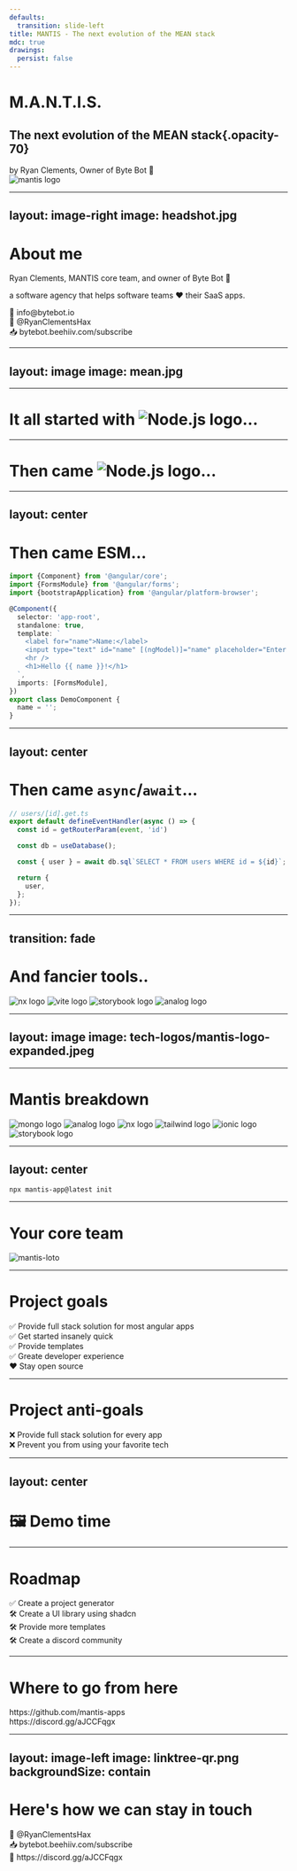 ```yaml
---
defaults:
  transition: slide-left
title: MANTIS - The next evolution of the MEAN stack
mdc: true
drawings:
  persist: false
---
```



# M.A.N.T.I.S.
## The next evolution of the MEAN stack{.opacity-70}

<div class="mt-5">
<span class="muted">by Ryan Clements, Owner of </span><span class="accent">Byte Bot</span> 🤖
</div>

<img src="/tech-logos/mantis-logo.png" alt="mantis logo" class="background"/>

---
layout: image-right
image: headshot.jpg
---

# About me

<div>Ryan Clements, MANTIS core team, and owner of <span class="accent">Byte Bot</span> 🤖</div>

<v-clicks>

<span class="muted">a software agency that helps software teams ❤️ their SaaS apps.</span>

<div class="flex flex-col gap-2 mt-6">

<div>📧 info@bytebot.io</div>
<div>🐤 @RyanClementsHax</div>
<div>📥 bytebot.beehiiv.com/subscribe</div>

</div>

</v-clicks>

---
layout: image
image: mean.jpg
---

---

# It all started with <img src="/tech-logos/node-logo.svg" alt="Node.js logo" class="inline w-[1em] h-[1em] align-top" />...

<Youtube id="LB8KwiiUGy0" class="w-full h-full"  />

---

# Then came <img src="/tech-logos/typescript-logo.svg" alt="Node.js logo" class="inline w-[1em] h-[1em] align-top" />...

<Youtube id="U6s2pdxebSo" class="w-full h-full"  />

---
layout: center
---

# Then came ESM...

```ts
import {Component} from '@angular/core';
import {FormsModule} from '@angular/forms';
import {bootstrapApplication} from '@angular/platform-browser';

@Component({
  selector: 'app-root',
  standalone: true,
  template: `
    <label for="name">Name:</label>
    <input type="text" id="name" [(ngModel)]="name" placeholder="Enter a name here" />
    <hr />
    <h1>Hello {{ name }}!</h1>
  `,
  imports: [FormsModule],
})
export class DemoComponent {
  name = '';
}
```

---
layout: center
---

# Then came `async`/`await`...

```ts
// users/[id].get.ts
export default defineEventHandler(async () => {
  const id = getRouterParam(event, 'id')

  const db = useDatabase();

  const { user } = await db.sql`SELECT * FROM users WHERE id = ${id}`;

  return {
    user,
  };
});
```

---
transition: fade
---

# And fancier tools..

<div class="screenshot-heap">
<v-clicks>
<img src="/tech-logos/nx-logo.svg" alt="nx logo" class="absolute -top-10 left-60 rotate-5 h-75" />
<img src="/tech-logos/vite-logo.svg" alt="vite logo" class="absolute top-50 right-80 -rotate-10 h-50" />
<img src="/tech-logos/storybook-logo.svg" alt="storybook logo" class="absolute top-25 right-20 rotate-5 h-50" />
<img src="/tech-logos/analog-logo.svg" alt="analog logo" class="absolute top-40 left-5 -rotate-15 h-50" />
</v-clicks>
</div>

---
layout: image
image: tech-logos/mantis-logo-expanded.jpeg
---

---

# Mantis breakdown

<div class="content-center gap-10">

<img src="/tech-logos/mongo-logo.svg" alt="mongo logo" class="h-20" />
<img src="/tech-logos/analog-logo.svg" alt="analog logo" class="h-20" />
<img src="/tech-logos/nx-logo.svg" alt="nx logo" class="h-20 scale-200 mr-2" />
<img src="/tech-logos/tailwind-logo.svg" alt="tailwind logo" class="h-20" />
<img src="/tech-logos/ionic-logo.svg" alt="ionic logo" class="h-20" />
<img src="/tech-logos/storybook-logo.svg" alt="storybook logo" class="h-20" />

</div>

---
layout: center
---

`npx mantis-app@latest init`

---

# Your core team

<div class="relative h-full">
<Avatar src="/ady.jpg" name="Ady Ngom" decoration="⚡" class="absolute top-0 left-0 right-0" />
<Avatar src="/babacar.jpg" name="Babacar Niang" decoration="🔥" class="absolute top-30 bottom-0 left-30" />
<Avatar src="/ibrahim.jpg" name="Ibrahim Sefer" decoration="👨‍💻" class="absolute top-30 bottom-0 right-30" />
<Avatar src="/headshot.jpg" name="Ryan Clements" decoration="🚀" class="absolute bottom-15 left-0 right-0" />
<img src="/tech-logos/mantis-logo.png" alt="mantis-loto" class="absolute top-50 left-1/2 transform -translate-x-1/2 -translate-y-1/2 rounded-full h-20 w-20" />
</div>

---

# Project goals

<div class="content-center">
<div>
<v-clicks>

<div>✅ Provide full stack solution for most angular apps</div>
<div>✅ Get started insanely quick</div>
<div>✅ Provide templates</div>
<div>✅ Greate developer experience</div>
<div>❤️ Stay open source</div>

</v-clicks>
</div>
</div>

---

# Project anti-goals

<div class="content-center">
<div>
<v-clicks>

<div>❌ Provide full stack solution for <span class="italic">every</span> app</div>
<div>❌ Prevent you from using your favorite tech</div>

</v-clicks>
</div>
</div>

---
layout: center
---

# <span class="no-clip">🖼️</span> Demo time

---

# Roadmap

<div class="content-center">
<div>

<div class="line-through">✅ Create a project generator</div>
<div>🛠️ Create a UI library using shadcn</div>
<div>🛠️ Provide more templates</div>
<div>🛠️ Create a discord community</div>

</div>
</div>

---

# Where to go from here

<div class="content-center">
<div>
<div>https://github.com/mantis-apps</div>
<div>https://discord.gg/aJCCFqgx</div>
</div>
</div>

---
layout: image-left
image: linktree-qr.png
backgroundSize: contain
---

# Here's how we can stay in touch

<div class="flex flex-col gap-5 text-2xl mt-5">

<div>🐤 @RyanClementsHax</div>
<div>📥 bytebot.beehiiv.com/subscribe</div>
<div>🤖 https://discord.gg/aJCCFqgx</div>

</div>
